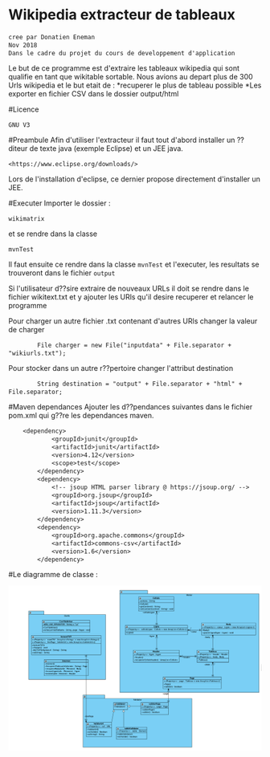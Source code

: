 Wikipedia extracteur de tableaux
====================================
```
cree par Donatien Eneman
Nov 2018
Dans le cadre du projet du cours de developpement d'application
```


Le but de ce programme est d'extraire les tableaux wikipedia qui sont qualifie en tant que wikitable sortable. 
Nous avions au depart plus de 300 Urls wikipedia et le but etait de :
*recuperer le plus de tableau possible
*Les exporter en fichier CSV dans le dossier output/html

#Licence
```
GNU V3
``` 
#Preambule
Afin d'utiliser l'extracteur il faut tout d'abord installer un ??diteur de texte java (exemple Eclipse) et un JEE java.

```
<https://www.eclipse.org/downloads/>
``` 
Lors de l'installation d'eclipse, ce dernier propose directement d'installer un JEE.

#Executer
Importer le dossier :
```
wikimatrix
``` 
et se rendre dans la classe
```
mvnTest
``` 

Il faut ensuite ce rendre dans la classe `mvnTest` et l'executer, les resultats se trouveront dans le fichier `output`

Si l'utilisateur d??sire extraire de nouveaux URLs il doit se rendre dans le fichier wikitext.txt et y ajouter les URls qu'il desire recuperer et relancer le programme

Pour charger un autre fichier .txt contenant d'autres URls changer la valeur de charger
```
		File charger = new File("inputdata" + File.separator + "wikiurls.txt");
``` 

Pour stocker dans un autre r??pertoire changer l'attribut destination
```
		String destination = "output" + File.separator + "html" + File.separator;
```
#Maven dependances
Ajouter les d??pendances suivantes dans le fichier pom.xml qui g??re les dependances maven.
```
    <dependency>
			<groupId>junit</groupId>
			<artifactId>junit</artifactId>
			<version>4.12</version>
			<scope>test</scope>
		</dependency>
		<dependency>
			<!-- jsoup HTML parser library @ https://jsoup.org/ -->
			<groupId>org.jsoup</groupId>
			<artifactId>jsoup</artifactId>
			<version>1.11.3</version>
		</dependency>
		<dependency>
			<groupId>org.apache.commons</groupId>
			<artifactId>commons-csv</artifactId>
			<version>1.6</version>
		</dependency>
``` 




#Le diagramme de classe :

![Ci dessus le diagramme de classe de cette application](https://github.com/Donatien26/wikipediamatrix-bench/blob/master/wikimatrix/diagramme.png?raw=true "Title")
